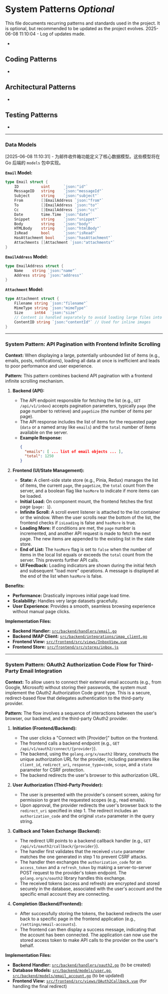 # System Patterns *Optional*

This file documents recurring patterns and standards used in the project.
It is optional, but recommended to be updated as the project evolves.
2025-06-08 11:10:04 - Log of updates made.

*

## Coding Patterns

*   

## Architectural Patterns

*   

## Testing Patterns

*
---
### Data Models
[2025-06-08 11:10:31] - 为邮件收件箱功能定义了核心数据模型。这些模型将在 Go 后端的 `models` 包中实现。

**`Email` Model:**
```go
type Email struct {
    ID          uint      `json:"id"`
    MessageID   string    `json:"messageId"`
    Subject     string    `json:"subject"`
    From        []EmailAddress `json:"from"`
    To          []EmailAddress `json:"to"`
    Cc          []EmailAddress `json:"cc"`
    Date        time.Time `json:"date"`
    Snippet     string    `json:"snippet"`
    Body        string    `json:"body"`
    HTMLBody    string    `json:"htmlBody"`
    IsRead      bool      `json:"isRead"`
    HasAttachment bool    `json:"hasAttachment"`
    Attachments []Attachment `json:"attachments"`
}
```

**`EmailAddress` Model:**
```go
type EmailAddress struct {
    Name    string `json:"name"`
    Address string `json:"address"`
}
```

**`Attachment` Model:**
```go
type Attachment struct {
    Filename string `json:"filename"`
    MimeType string `json:"mimeType"`
    Size     int64  `json:"size"`
    // Content is handled separately to avoid loading large files into memory
    ContentID string `json:"contentId"` // Used for inline images
}
```
---
### System Pattern: API Pagination with Frontend Infinite Scrolling

**Context:**
When displaying a large, potentially unbounded list of items (e.g., emails, posts, notifications), loading all data at once is inefficient and leads to poor performance and user experience.

**Pattern:**
This pattern combines backend API pagination with a frontend infinite scrolling mechanism.

1.  **Backend (API):**
    *   The API endpoint responsible for fetching the list (e.g., `GET /api/v1/inbox`) accepts pagination parameters, typically `page` (the page number to retrieve) and `pageSize` (the number of items per page).
    *   The API response includes the list of items for the requested page (`data` or a named array like `emails`) and the `total` number of items available on the server.
    *   **Example Response:**
        ```json
        {
          "emails": [ ... list of email objects ... ],
          "total": 1250
        }
        ```

2.  **Frontend (UI/State Management):**
    *   **State:** A client-side state store (e.g., Pinia, Redux) manages the list of items, the current `page`, the `pageSize`, the `total` count from the server, and a boolean flag like `hasMore` to indicate if more items can be loaded.
    *   **Initial Load:** On component mount, the frontend fetches the first page (`page: 1`).
    *   **Infinite Scroll:** A scroll event listener is attached to the list container or the window. When the user scrolls near the bottom of the list, the frontend checks if `isLoading` is false and `hasMore` is true.
    *   **Loading More:** If conditions are met, the `page` number is incremented, and another API request is made to fetch the next page. The new items are appended to the existing list in the state store.
    *   **End of List:** The `hasMore` flag is set to `false` when the number of items in the local list equals or exceeds the `total` count from the server. This prevents further API calls.
    *   **UI Feedback:** Loading indicators are shown during the initial fetch and subsequent "load more" operations. A message is displayed at the end of the list when `hasMore` is false.

**Benefits:**
*   **Performance:** Drastically improves initial page load time.
*   **Scalability:** Handles very large datasets gracefully.
*   **User Experience:** Provides a smooth, seamless browsing experience without manual page clicks.

**Implementation Files:**
*   **Backend Handler:** [`src/backend/handlers/email.go`](src/backend/handlers/email.go)
*   **Backend IMAP Client:** [`src/backend/integrations/imap_client.go`](src/backend/integrations/imap_client.go)
*   **Frontend View:** [`src/frontend/src/views/InboxView.vue`](src/frontend/src/views/InboxView.vue)
*   **Frontend Store:** [`src/frontend/src/stores/inbox.js`](src/frontend/src/stores/inbox.js)
---
### System Pattern: OAuth2 Authorization Code Flow for Third-Party Email Integration

**Context:**
To allow users to connect their external email accounts (e.g., from Google, Microsoft) without storing their passwords, the system must implement the OAuth2 Authorization Code grant type. This is a secure, redirect-based flow that delegates authentication to the third-party provider.

**Pattern:**
The flow involves a sequence of interactions between the user's browser, our backend, and the third-party OAuth2 provider.

1.  **Initiation (Frontend/Backend):**
    *   The user clicks a "Connect with [Provider]" button on the frontend.
    *   The frontend calls a backend endpoint (e.g., `GET /api/v1/oauth2/connect/{provider}`).
    *   The backend, using the `golang.org/x/oauth2` library, constructs the unique authorization URL for the provider, including parameters like `client_id`, `redirect_uri`, `response_type=code`, `scope`, and a `state` parameter for CSRF protection.
    *   The backend redirects the user's browser to this authorization URL.

2.  **User Authorization (Third-Party Provider):**
    *   The user is presented with the provider's consent screen, asking for permission to grant the requested scopes (e.g., read emails).
    *   Upon approval, the provider redirects the user's browser back to the `redirect_uri` specified in step 1. The redirect includes an `authorization_code` and the original `state` parameter in the query string.

3.  **Callback and Token Exchange (Backend):**
    *   The redirect URI points to a backend callback handler (e.g., `GET /api/v1/oauth2/callback/{provider}`).
    *   The handler first validates that the received `state` parameter matches the one generated in step 1 to prevent CSRF attacks.
    *   The handler then exchanges the `authorization_code` for an `access_token` and a `refresh_token` by making a server-to-server POST request to the provider's token endpoint. The `golang.org/x/oauth2` library handles this exchange.
    *   The received tokens (access and refresh) are encrypted and stored securely in the database, associated with the user's account and the specific email account they are connecting.

4.  **Completion (Backend/Frontend):**
    *   After successfully storing the tokens, the backend redirects the user back to a specific page in the frontend application (e.g., `/settings/email-accounts`).
    *   The frontend can then display a success message, indicating that the account has been connected. The application can now use the stored access token to make API calls to the provider on the user's behalf.

**Implementation Files:**
*   **Backend Handler:** [`src/backend/handlers/oauth2.go`](src/backend/handlers/oauth2.go) (to be created)
*   **Database Models:** [`src/backend/models/user.go`](src/backend/models/user.go), [`src/backend/models/email_account.go`](src/backend/models/email_account.go) (to be updated)
*   **Frontend View:** [`src/frontend/src/views/OAuth2Callback.vue`](src/frontend/src/views/OAuth2Callback.vue) (for handling the final redirect)
